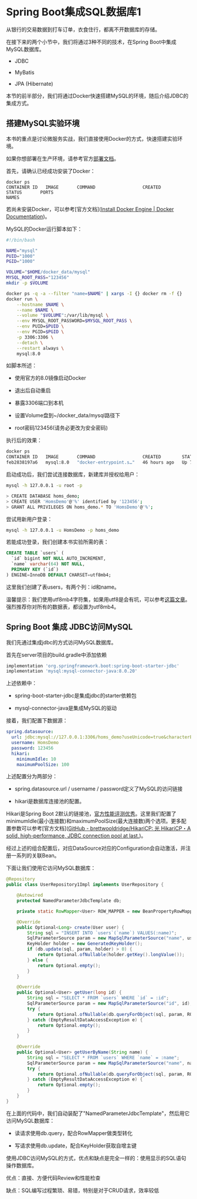 # Spring Boot集成SQL数据库1

从银行的交易数据到打车订单，衣食住行，都离不开数据库的存储。

在接下来的两个小节中，我们将通过3种不同的技术，在Spring Boot中集成MySQL数据库。

- JDBC

- MyBatis

- JPA (Hibernate)

本节的前半部分，我们将通过Docker快速搭建MySQL的环境，随后介绍JDBC的集成方式。

## 搭建MySQL实验环境

本书的重点是讨论微服务实战，我们直接使用Docker的方式，快速搭建实验环境。

如果你想部署在生产环境，请参考官方[部署文档](https://dev.mysql.com/doc/mysql-installation-excerpt/8.0/en/linux-installation.html)。

首先，请确认已经成功安装了Docker：

```shell
docker ps 
CONTAINER ID   IMAGE       COMMAND                  CREATED        STATUS       PORTS                                                  NAMES
```

若尚未安装Docker，可以参考[官方文档]([Install Docker Engine | Docker Documentation](https://docs.docker.com/engine/install/))。

MySQL的Docker运行脚本如下：

```bash
#!/bin/bash

NAME="mysql"
PUID="1000"
PGID="1000"

VOLUME="$HOME/docker_data/mysql"
MYSQL_ROOT_PASS="123456"
mkdir -p $VOLUME 

docker ps -q -a --filter "name=$NAME" | xargs -I {} docker rm -f {}
docker run \
    --hostname $NAME \
    --name $NAME \
    --volume "$VOLUME":/var/lib/mysql \
    --env MYSQL_ROOT_PASSWORD=$MYSQL_ROOT_PASS \
    --env PUID=$PUID \
    --env PGID=$PGID \
    -p 3306:3306 \
    --detach \
    --restart always \
    mysql:8.0
```

如脚本所述：

- 使用官方的8.0镜像启动Docker

- 退出后自动重启

- 暴露3306端口到本机

- 设置Volume盘到~/docker_data/mysql路径下

- root密码123456(请务必更改为安全密码)

执行后的效果：

```bash
docker ps
CONTAINER ID   IMAGE       COMMAND                  CREATED        STATUS       PORTS                                                  NAMES
feb2838197a6   mysql:8.0   "docker-entrypoint.s…"   46 hours ago   Up 7 hours   0.0.0.0:3306->3306/tcp, :::3306->3306/tcp, 33060/tcp   mysql
```

启动成功后，我们尝试连接数据库，新建库并授权给用户：

```bash
mysql -h 127.0.0.1 -u root -p

> CREATE DATABASE homs_demo;
> CREATE USER 'HomsDemo'@'%' identified by '123456';
> GRANT ALL PRIVILEGES ON homs_demo.* TO 'HomsDemo'@'%';
```

尝试用新用户登录：

```bash
mysql -h 127.0.0.1 -u HomsDemo -p homs_demo
```

若能成功登录，我们创建本书实验所需的表：

```sql
CREATE TABLE `users` (
  `id` bigint NOT NULL AUTO_INCREMENT,
  `name` varchar(64) NOT NULL,
  PRIMARY KEY (`id`)
) ENGINE=InnoDB DEFAULT CHARSET=utf8mb4;
```

这里我们创建了表users，有两个列：id和name。

温馨提示：我们使用utf8mb4字符集，如果用utf8是会有坑，可以参考[这篇文章]([掘金](https://adamhooper.medium.com/in-mysql-never-use-utf8-use-utf8mb4-11761243e434))。强烈推荐你对所有的数据表，都设置为utf8mb4。

## Spring Boot 集成 JDBC访问MySQL

我们先通过集成jdbc的方式访问MySQL数据库。

首先在server项目的build.gradle中添加依赖

```groovy
implementation 'org.springframework.boot:spring-boot-starter-jdbc'
implementation 'mysql:mysql-connector-java:8.0.20'
```

上述依赖中：

- spring-boot-starter-jdbc是集成jdbc的starter依赖包

- mysql-connector-java是集成MySQL的驱动

接着，我们配置下数据源：

```yaml
spring.datasource:
  url: jdbc:mysql://127.0.0.1:3306/homs_demo?useUnicode=true&characterEncoding=UTF-8&useSSL=false
  username: HomsDemo
  password: 123456
  hikari:
    minimumIdle: 10
    maximumPoolSize: 100
```

上述配置分为两部分：

- spring.datasource.url / username / password定义了MySQL的访问链接

- hikari是数据库连接池的配置。

Hikari是Spring Boot 2默认的链接池，[官方性能评测优秀](https://github.com/brettwooldridge/HikariCP-benchmark)。这里我们配置了minimumIdle(最小连接数)和maximumPoolSize(最大连接数)两个选项。更多配置参数可以参考[官方文档]([GitHub - brettwooldridge/HikariCP: 光 HikariCP・A solid, high-performance, JDBC connection pool at last.](https://github.com/brettwooldridge/HikariCP#gear-configuration-knobs-baby))。

经过上述的组合配置后，对应DataSource对应的Configuration会自动激活，并注册一系列的关联Bean。

下面让我们使用它访问MySQL数据库：

```java
@Repository
public class UserRepository1Impl implements UserRepository {

    @Autowired
    protected NamedParameterJdbcTemplate db;

    private static RowMapper<User> ROW_MAPPER = new BeanPropertyRowMapper<>(User.class);

    @Override
    public Optional<Long> create(User user) {
        String sql = "INSERT INTO `users`(`name`) VALUES(:name)";
        SqlParameterSource param = new MapSqlParameterSource("name", user.getName());
        KeyHolder holder = new GeneratedKeyHolder();
        if (db.update(sql, param, holder) > 0) {
            return Optional.ofNullable(holder.getKey().longValue());
        } else {
            return Optional.empty();
        }
    }

    @Override
    public Optional<User> getUser(long id) {
        String sql = "SELECT * FROM `users` WHERE `id` = :id";
        SqlParameterSource param = new MapSqlParameterSource("id", id);
        try {
            return Optional.ofNullable(db.queryForObject(sql, param, ROW_MAPPER));
        } catch (EmptyResultDataAccessException e) {
            return Optional.empty();
        }
    }

    @Override
    public Optional<User> getUserByName(String name) {
        String sql = "SELECT * FROM `users` WHERE `name` = :name";
        SqlParameterSource param = new MapSqlParameterSource("name", name);
        try {
            return Optional.ofNullable(db.queryForObject(sql, param, ROW_MAPPER));
        } catch (EmptyResultDataAccessException e) {
            return Optional.empty();
        }
    }
}
```

在上面的代码中，我们自动装配了"NamedParameterJdbcTemplate"，然后用它访问MySQL数据库：

- 读请求使用db.query，配合RowMapper做类型转化

- 写请求使用db.update，配合KeyHolder获取自增主键

使用JDBC访问MySQL的方式，优点和缺点是完全一样的：使用显示的SQL语句操作数据库。

优点：直接、方便代码Review和性能检查

缺点：SQL编写过程繁琐、易错，特别是对于CRUD请求，效率较低
